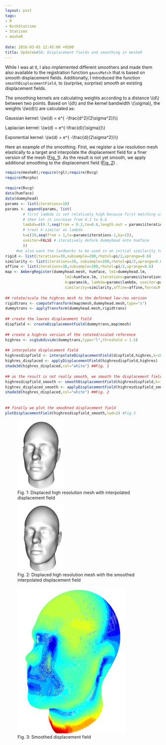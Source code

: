 ```yaml
---
layout: post
tags: 
- R 
- RvtkStatismo
- Statismo
- mesheR

date: 2016-03-01 12:45:00 +0200
title: Update&#58; Displacement fields and smoothing in mesheR 
---
```


While I was at it, I also implemented different smoothers and made them also available to the registration function ```gaussMatch``` that is based on smooth displacement fields. Additionally, I introduced the function ```smoothDisplacementField```, to (surprise, surprise) smooth an existing displacement fields.

The smoothing kernels are calculating weights according to a distance \\(d\\) between two points. Based on \\(d\\) and the kernel bandwidth \\(\sigma\\), the weights \\(w(d)\\) are calculated as:

Gaussian kernel: \\(w(d) = e^{ -\frac{d^2}{2\sigma^2}}\\)

Laplacian kernel: \\(w(d) = e^{-\frac{d}{\sigma}}\\)

Exponential kernel:  \\(w(d) = e^{ -\frac{d}{2\sigma^2}}\\)

Here an example of the smoothing. First, we register a low resolution mesh elastically to a target and interpolate the displacement field for a finer version of the mesh (<a href="#Fig1">Fig. 1</a>). As the result is not yet smooth, we apply additional smoothing to the displacement field (<a href="#Fig2">Fig. 2</a>) .

```r
require(mesheR);require(rgl);require(Rvcg)
require(Morpho)
     
require(Rvcg)
data(humface)
data(dummyhead)
params <- list(iterations=10) 
params <- append(params, list(
        # first lambda is set relatively high because first matching uses landmarks
        # then let it increase from 0.2 to 0.6
        lambda=c(0.7,seq(from = 0.2,to=0.6,length.out = params$iterations-1)),
        # treat k similar as lambda
        k=c(10,seq(from = 1,to=params$iterations-1,by=1)),
        useiter=FALSE # iteratively deform dummyhead onto humface
        ))
     #we also want the landmarks to be used in an initial similarity transform
rigid <- list(iterations=30,subsample=200,rhotol=pi/2,uprange=0.6)
similarity <- list(iterations=30, subsample=200,rhotol=pi/2,uprange=0.6)
affine <- list(iterations=30,subsample=200,rhotol=pi/2,uprange=0.6)
map <- AmbergRegister(dummyhead.mesh, humface, lm1=dummyhead.lm,
                           lm2=humface.lm, iterations=params$iterations,
                           k=params$k, lambda=params$lambda, useiter=params$useiter,rigid=rigid,
                           similarity=similarity,affine=affine,forceLM = TRUE)

## rotate/scale the highres mesh to the deformed low-res version
rigidtrans <- computeTransform(map$mesh,dummyhead.mesh,type="s")
dummytrans <- applyTransform(dummyhead.mesh,rigidtrans)

## create the lowres displacement field
dispfield <- createDisplacementField(dummytrans,map$mesh)

## create a highres version of the rotated/scaled reference
highres <- vcgSubdivide(dummytrans,type="l",threshold = 1.5)

## interpolate displacement field
highresdispfield <- interpolateDisplacementField(dispfield,highres,k=10,sigma=10,threads = parallel::detectCores())
highres_displaced <- applyDisplacementField(highresdispfield,highres)
shade3d(highres_displaced,col="white") ##Fig. 1

## as the result is not really smooth, we smooth the displacement field
highresdispfield_smooth <- smoothDisplacementField(highresdispfield,k=100,sigma = 100,threads = parallel::detectCores())
highres_displaced_smooth <- applyDisplacementField(highresdispfield_smooth,highres)
shade3d(highres_displaced,col="white") ##Fig. 2


## finally we plot the smoohted displacement field
plotDisplacementField(highresdispfield_smooth,lwd=2) #Fig.3 
```

<a id="Fig1"></a>
<figure class="left">
    <img rel="zoom" src="/resources/images/displace_coarse.png" alt="example 1" width="150" >    
    <figcaption>Fig. 1: Displaced high resolution mesh with interpolated displacement field</figcaption>

</figure> 

<a id="Fig2"></a>
<figure class="float">
    <img rel="zoom" src="/resources/images/displace_smooth.png" alt="example 1" width="150" >    
    <figcaption>Fig. 2: Displaced high resolution mesh with the smoothed interpolated displacement field</figcaption>

</figure> 

<a id="Fig3"></a>
<figure class="center">
    <img rel="zoom" src="/resources/images/dispfield_highres_update.png" alt="example 1" width="350" >    
    <figcaption>Fig. 3: Smoothed displacement field</figcaption>

</figure> 

